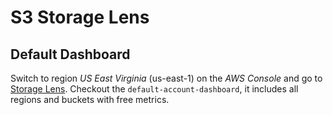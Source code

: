 # S3 Storage Lens

## Default Dashboard

Switch to region _US East Virginia_ (us-east-1) on the _AWS Console_ and
go to [Storage Lens](https://console.aws.amazon.com/s3/lens).
Checkout the `default-account-dashboard`, it includes all regions and buckets with free metrics.
